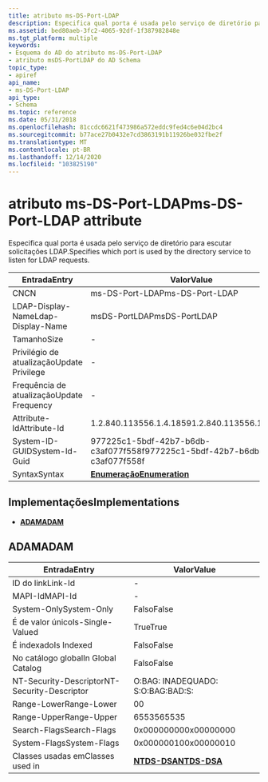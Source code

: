 ```yaml
---
title: atributo ms-DS-Port-LDAP
description: Especifica qual porta é usada pelo serviço de diretório para escutar solicitações LDAP.
ms.assetid: bed80aeb-3fc2-4065-92df-1f387982848e
ms.tgt_platform: multiple
keywords:
- Esquema do AD do atributo ms-DS-Port-LDAP
- atributo msDS-PortLDAP do AD Schema
topic_type:
- apiref
api_name:
- ms-DS-Port-LDAP
api_type:
- Schema
ms.topic: reference
ms.date: 05/31/2018
ms.openlocfilehash: 81ccdc6621f473986a572eddc9fed4c6e04d2bc4
ms.sourcegitcommit: b77ace27b0432e7cd3863191b11926be032fbe2f
ms.translationtype: MT
ms.contentlocale: pt-BR
ms.lasthandoff: 12/14/2020
ms.locfileid: "103825190"
---
```

# <a name="ms-ds-port-ldap-attribute"></a><span data-ttu-id="3aec4-105">atributo ms-DS-Port-LDAP</span><span class="sxs-lookup"><span data-stu-id="3aec4-105">ms-DS-Port-LDAP attribute</span></span>

<span data-ttu-id="3aec4-106">Especifica qual porta é usada pelo serviço de diretório para escutar solicitações LDAP.</span><span class="sxs-lookup"><span data-stu-id="3aec4-106">Specifies which port is used by the directory service to listen for LDAP requests.</span></span>



| <span data-ttu-id="3aec4-107">Entrada</span><span class="sxs-lookup"><span data-stu-id="3aec4-107">Entry</span></span> | <span data-ttu-id="3aec4-108">Valor</span><span class="sxs-lookup"><span data-stu-id="3aec4-108">Value</span></span> |
|-------------------|--------------------------------------|
| <span data-ttu-id="3aec4-109">CN</span><span class="sxs-lookup"><span data-stu-id="3aec4-109">CN</span></span>                | <span data-ttu-id="3aec4-110">ms-DS-Port-LDAP</span><span class="sxs-lookup"><span data-stu-id="3aec4-110">ms-DS-Port-LDAP</span></span>                      |
| <span data-ttu-id="3aec4-111">LDAP-Display-Name</span><span class="sxs-lookup"><span data-stu-id="3aec4-111">Ldap-Display-Name</span></span> | <span data-ttu-id="3aec4-112">msDS-PortLDAP</span><span class="sxs-lookup"><span data-stu-id="3aec4-112">msDS-PortLDAP</span></span>                        |
| <span data-ttu-id="3aec4-113">Tamanho</span><span class="sxs-lookup"><span data-stu-id="3aec4-113">Size</span></span>              | \-                                   |
| <span data-ttu-id="3aec4-114">Privilégio de atualização</span><span class="sxs-lookup"><span data-stu-id="3aec4-114">Update Privilege</span></span>  | \-                                   |
| <span data-ttu-id="3aec4-115">Frequência de atualização</span><span class="sxs-lookup"><span data-stu-id="3aec4-115">Update Frequency</span></span>  | \-                                   |
| <span data-ttu-id="3aec4-116">Attribute-Id</span><span class="sxs-lookup"><span data-stu-id="3aec4-116">Attribute-Id</span></span>      | <span data-ttu-id="3aec4-117">1.2.840.113556.1.4.1859</span><span class="sxs-lookup"><span data-stu-id="3aec4-117">1.2.840.113556.1.4.1859</span></span>              |
| <span data-ttu-id="3aec4-118">System-ID-GUID</span><span class="sxs-lookup"><span data-stu-id="3aec4-118">System-Id-Guid</span></span>    | <span data-ttu-id="3aec4-119">977225c1-5bdf-42b7-b6db-c3af077f558f</span><span class="sxs-lookup"><span data-stu-id="3aec4-119">977225c1-5bdf-42b7-b6db-c3af077f558f</span></span> |
| <span data-ttu-id="3aec4-120">Syntax</span><span class="sxs-lookup"><span data-stu-id="3aec4-120">Syntax</span></span>            | [<span data-ttu-id="3aec4-121">**Enumeração**</span><span class="sxs-lookup"><span data-stu-id="3aec4-121">**Enumeration**</span></span>](s-enumeration.md) |



## <a name="implementations"></a><span data-ttu-id="3aec4-122">Implementações</span><span class="sxs-lookup"><span data-stu-id="3aec4-122">Implementations</span></span>

-   [<span data-ttu-id="3aec4-123">**ADAM**</span><span class="sxs-lookup"><span data-stu-id="3aec4-123">**ADAM**</span></span>](#adam)

## <a name="adam"></a><span data-ttu-id="3aec4-124">ADAM</span><span class="sxs-lookup"><span data-stu-id="3aec4-124">ADAM</span></span>



| <span data-ttu-id="3aec4-125">Entrada</span><span class="sxs-lookup"><span data-stu-id="3aec4-125">Entry</span></span> | <span data-ttu-id="3aec4-126">Valor</span><span class="sxs-lookup"><span data-stu-id="3aec4-126">Value</span></span> |
|------------------------|------------------------------------------|
| <span data-ttu-id="3aec4-127">ID do link</span><span class="sxs-lookup"><span data-stu-id="3aec4-127">Link-Id</span></span>                | \-                                       |
| <span data-ttu-id="3aec4-128">MAPI-Id</span><span class="sxs-lookup"><span data-stu-id="3aec4-128">MAPI-Id</span></span>                | \-                                       |
| <span data-ttu-id="3aec4-129">System-Only</span><span class="sxs-lookup"><span data-stu-id="3aec4-129">System-Only</span></span>            | <span data-ttu-id="3aec4-130">Falso</span><span class="sxs-lookup"><span data-stu-id="3aec4-130">False</span></span>                                    |
| <span data-ttu-id="3aec4-131">É de valor único</span><span class="sxs-lookup"><span data-stu-id="3aec4-131">Is-Single-Valued</span></span>       | <span data-ttu-id="3aec4-132">True</span><span class="sxs-lookup"><span data-stu-id="3aec4-132">True</span></span>                                     |
| <span data-ttu-id="3aec4-133">É indexado</span><span class="sxs-lookup"><span data-stu-id="3aec4-133">Is Indexed</span></span>             | <span data-ttu-id="3aec4-134">Falso</span><span class="sxs-lookup"><span data-stu-id="3aec4-134">False</span></span>                                    |
| <span data-ttu-id="3aec4-135">No catálogo global</span><span class="sxs-lookup"><span data-stu-id="3aec4-135">In Global Catalog</span></span>      | <span data-ttu-id="3aec4-136">Falso</span><span class="sxs-lookup"><span data-stu-id="3aec4-136">False</span></span>                                    |
| <span data-ttu-id="3aec4-137">NT-Security-Descriptor</span><span class="sxs-lookup"><span data-stu-id="3aec4-137">NT-Security-Descriptor</span></span> | <span data-ttu-id="3aec4-138">O:BAG: INADEQUADO: S:</span><span class="sxs-lookup"><span data-stu-id="3aec4-138">O:BAG:BAD:S:</span></span>                             |
| <span data-ttu-id="3aec4-139">Range-Lower</span><span class="sxs-lookup"><span data-stu-id="3aec4-139">Range-Lower</span></span>            | <span data-ttu-id="3aec4-140">0</span><span class="sxs-lookup"><span data-stu-id="3aec4-140">0</span></span>                                        |
| <span data-ttu-id="3aec4-141">Range-Upper</span><span class="sxs-lookup"><span data-stu-id="3aec4-141">Range-Upper</span></span>            | <span data-ttu-id="3aec4-142">65535</span><span class="sxs-lookup"><span data-stu-id="3aec4-142">65535</span></span>                                    |
| <span data-ttu-id="3aec4-143">Search-Flags</span><span class="sxs-lookup"><span data-stu-id="3aec4-143">Search-Flags</span></span>           | <span data-ttu-id="3aec4-144">0x00000000</span><span class="sxs-lookup"><span data-stu-id="3aec4-144">0x00000000</span></span>                               |
| <span data-ttu-id="3aec4-145">System-Flags</span><span class="sxs-lookup"><span data-stu-id="3aec4-145">System-Flags</span></span>           | <span data-ttu-id="3aec4-146">0x00000010</span><span class="sxs-lookup"><span data-stu-id="3aec4-146">0x00000010</span></span>                               |
| <span data-ttu-id="3aec4-147">Classes usadas em</span><span class="sxs-lookup"><span data-stu-id="3aec4-147">Classes used in</span></span>        | [<span data-ttu-id="3aec4-148">**NTDS-DSA**</span><span class="sxs-lookup"><span data-stu-id="3aec4-148">**NTDS-DSA**</span></span>](c-ntdsdsa.md)<br/> |



 

 





